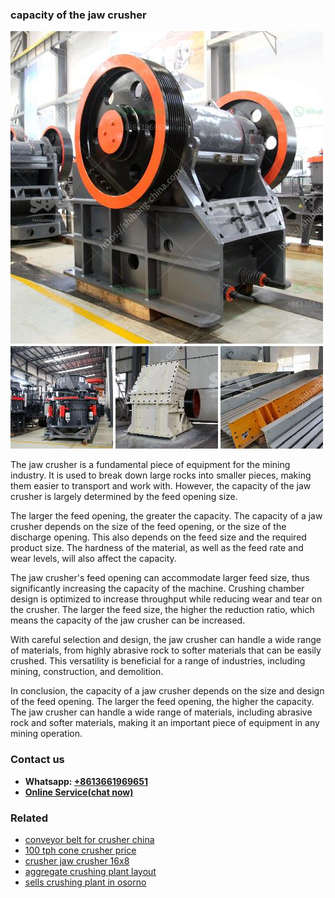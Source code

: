 <h3>capacity of the jaw crusher</h3><img src='1708499266.jpg' alt=''><p>The jaw crusher is a fundamental piece of equipment for the mining industry. It is used to break down large rocks into smaller pieces, making them easier to transport and work with. However, the capacity of the jaw crusher is largely determined by the feed opening size.</p><p>The larger the feed opening, the greater the capacity. The capacity of a jaw crusher depends on the size of the feed opening, or the size of the discharge opening. This also depends on the feed size and the required product size. The hardness of the material, as well as the feed rate and wear levels, will also affect the capacity.</p><p>The jaw crusher's feed opening can accommodate larger feed size, thus significantly increasing the capacity of the machine. Crushing chamber design is optimized to increase throughput while reducing wear and tear on the crusher. The larger the feed size, the higher the reduction ratio, which means the capacity of the jaw crusher can be increased.</p><p>With careful selection and design, the jaw crusher can handle a wide range of materials, from highly abrasive rock to softer materials that can be easily crushed. This versatility is beneficial for a range of industries, including mining, construction, and demolition.</p><p>In conclusion, the capacity of a jaw crusher depends on the size and design of the feed opening. The larger the feed opening, the higher the capacity. The jaw crusher can handle a wide range of materials, including abrasive rock and softer materials, making it an important piece of equipment in any mining operation.</p><h3>Contact us</h3><ul><li><strong>Whatsapp:&nbsp;<a href="https://wa.me/8613661969651">+8613661969651</a></strong></li><li><a href="https://swt.shibang-china.com/?git&amp;zhl&amp;capacity of the jaw crusher"><strong>Online Service(chat now)</strong></a></li></ul><h3>Related</h3><ul><li><a href='conveyor belt for crusher china.md'>conveyor belt for crusher china</a></li><li><a href='100 tph cone crusher price.md'>100 tph cone crusher price</a></li><li><a href='crusher jaw crusher 16x8.md'>crusher jaw crusher 16x8</a></li><li><a href='aggregate crushing plant layout.md'>aggregate crushing plant layout</a></li><li><a href='sells crushing plant in osorno.md'>sells crushing plant in osorno</a></li></ul>
